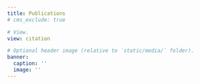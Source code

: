 ```yaml
---
title: Publications
# cms_exclude: true

# View.
view: citation

# Optional header image (relative to `static/media/` folder).
banner:
  caption: ''
  image: ''
---
```

